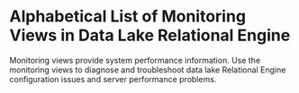 <!-- loio0b5d74591837497c94c5eee8244864a0 -->

# Alphabetical List of Monitoring Views in Data Lake Relational Engine

Monitoring views provide system performance information. Use the monitoring views to diagnose and troubleshoot data lake Relational Engine configuration issues and server performance problems.

